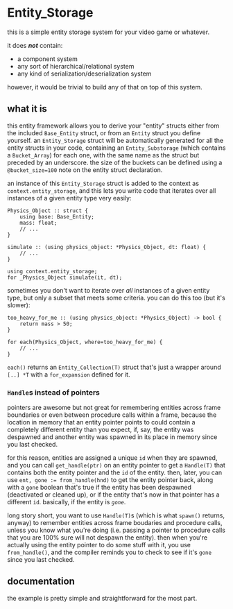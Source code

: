 Entity_Storage
==============

this is a simple entity storage system for your video game or whatever.

it does ***not*** contain:

 - a component system
 - any sort of hierarchical/relational system
 - any kind of serialization/deserialization system

however, it would be trivial to build any of that on top of this system.


what it is
----------

this entity framework allows you to derive your "entity" structs either from the
included `Base_Entity` struct, or from an `Entity` struct you define yourself.
an `Entity_Storage` struct will be automatically generated for all the entity
structs in your code, containing an `Entity_Substorage` (which contains a
`Bucket_Array`) for each one, with the same name as the struct but preceded by
an underscore. the size of the buckets can be defined using a `@bucket_size=100`
note on the entity struct declaration.

an instance of this `Entity_Storage` struct is added to the context as
`context.entity_storage`, and this lets you write code that iterates over all
instances of a given entity type very easily:

```
Physics_Object :: struct {
    using base: Base_Entity;
    mass: float;
    // ...
}

simulate :: (using physics_object: *Physics_Object, dt: float) {
    // ...
}

using context.entity_storage;
for _Physics_Object simulate(it, dt);
```

sometimes you don't want to iterate over *all* instances of a given entity type,
but only a subset that meets some criteria. you can do this too (but it's
slower):

```
too_heavy_for_me :: (using physics_object: *Physics_Object) -> bool {
    return mass > 50;
}

for each(Physics_Object, where=too_heavy_for_me) {
    // ...
}
```

`each()` returns an `Entity_Collection(T)` struct that's just a wrapper around
`[..] *T` with a `for_expansion` defined for it.


### `Handle`s instead of pointers

pointers are awesome but not great for remembering entities across frame
boundaries or even between procedure calls within a frame, because the location
in memory that an entity pointer points to could contain a completely different
entity than you expect, if, say, the entity was despawned and another entity was
spawned in its place in memory since you last checked.

for this reason, entities are assigned a unique `id` when they are spawned, and
you can call `get_handle(ptr)` on an entity pointer to get a `Handle(T)` that
contains both the entity pointer and the `id` of the entity. then, later, you
can use `ent, gone := from_handle(hnd)` to get the entity pointer back, along
with a `gone` boolean that's true if the entity has been despawned (deactivated
or cleaned up), or if the entity that's now in that pointer has a different
`id`. basically, if the entity is *`gone`*.

long story short, you want to use `Handle(T)`s (which is what `spawn()` returns,
anyway) to remember entities across frame boudaries and procedure calls, unless
you know what you're doing (i.e. passing a pointer to procedure calls that you
are 100% sure will not despawn the entity). then when you're actually using the
entity pointer to do some stuff with it, you use `from_handle()`, and the
compiler reminds you to check to see if it's `gone` since you last checked.


documentation
-------------

the example is pretty simple and straightforward for the most part.
